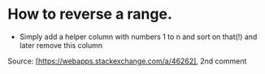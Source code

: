 # How to reverse a range.

* Simply add a helper column with numbers 1 to n and sort on that(!) and later remove this column

Source: [https://webapps.stackexchange.com/a/46262], 2nd comment
